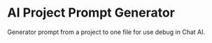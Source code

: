 # AI Project Prompt Generator
Generator prompt from a project to one file for use debug in Chat AI.

